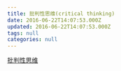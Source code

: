 ```yaml
---
title: 批判性思维(critical thinking)
date: 2016-06-22T14:07:53.000Z
updated: 2016-06-22T14:07:53.000Z
tags: null
categories: null
---
```


[批判性思维](http://www.criticalthinking.org/)
